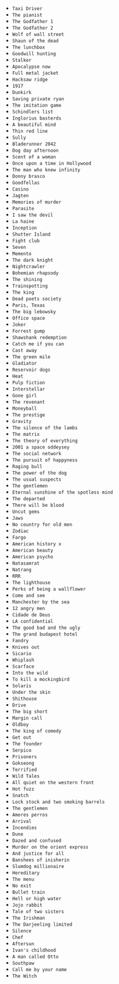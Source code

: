 - `Taxi Driver`
- `The pianist`
- `The Godfather 1`
- `The Godfather 2`
- `Wolf of wall street`
- `Shaun of the dead`
- `The lunchbox`
- `Goodwill hunting`
- `Stalker`
- `Apocalypse now`
- `Full metal jacket`
- `Hacksaw ridge`
- `1917`
- `Dunkirk`
- `Saving private ryan`
- `The imitation game`
- `Schindlers list`
- `Inglorius basterds`
- `A beautiful mind`
- `Thin red line`
- `Sully`
- `Bladerunner 2042`
- `Dog day afternoon`
- `Scent of a woman`
- `Once upon a time in Hollywood`
- `The man who knew infinity`
- `Donny brasco`
- `Goodfellas`
- `Casino`
- `Jagten`
- `Memories of murder`
- `Parasite`
- `I saw the devil`
- `La haine`
- `Inception`
- `Shutter Island`
- `Fight club`
- `Seven`
- `Memento`
- `The dark knight`
- `Nightcrawler`
- `Bohemian rhapsody`
- `The shining`
- `Trainspotting`
- `The king`
- `Dead poets society`
- `Paris, Texas`
- `The big lebowsky`
- `Office space`
- `Joker`
- `Forrest gump`
- `Shawshank redemption`
- `Catch me if you can`
- `Cast away`
- `The green mile`
- `Gladiator`
- `Reservoir dogs`
- `Heat`
- `Pulp fiction`
- `Interstellar`
- `Gone girl`
- `The revenant`
- `Moneyball`
- `The prestige`
- `Gravity`
- `The silence of the lambs`
- `The matrix`
- `The theory of everything`
- `2001 a space oddeysey`
- `The social network`
- `The pursuit of happyness`
- `Raging bull`
- `The power of the dog`
- `The usual suspects`
- `The gentlemen`
- `Eternal sunshine of the spotless mind`
- `The departed`
- `There will be blood`
- `Uncut gems`
- `Jaws`
- `No country for old men`
- `Zodiac`
- `Fargo`
- `American history x`
- `American beauty`
- `American psycho`
- `Natasamrat`
- `Natrang`
- `RRR`
- `The lighthouse`
- `Perks of being a wallflower`
- `Come and see`
- `Manchester by the sea`
- `12 angry men`
- `Cidade de Deus`
- `LA confidential`
- `The good bad and the ugly`
- `The grand budapest hotel`
- `Fandry`
- `Knives out`
- `Sicario`
- `Whiplash`
- `Scarface`
- `Into the wild`
- `To kill a mockingbird`
- `Solaris`
- `Under the skin`
- `Shithouse`
- `Drive`
- `The big short`
- `Margin call`
- `Oldboy`
- `The king of comedy`
- `Get out`
- `The founder`
- `Serpico`
- `Prisoners`
- `Gokseong`
- `Terrified`
- `Wild Tales`
- `All quiet on the western front`
- `Hot fuzz`
- `Snatch`
- `Lock stock and two smoking barrels`
- `The gentlemen`
- `Amores perros`
- `Arrival`
- `Incendies`
- `Dune`
- `Dazed and confused`
- `Murder on the orient express`
- `And justice for all`
- `Banshees of inisherin`
- `Slumdog millionaire`
- `Hereditary`
- `The menu`
- `No exit`
- `Bullet train`
- `Hell or high water`
- `Jojo rabbit`
- `Tale of two sisters`
- `The Irishman`
- `The Darjeeling limited`
- `Silence`
- `Chef`
- `Aftersun`
- `Ivan's childhood`
- `A man called Otto`
- `Southpaw`
- `Call me by your name`
- `The Witch`
